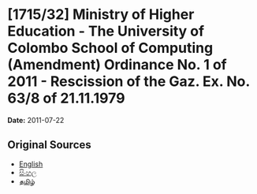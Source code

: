 # [1715/32] Ministry of Higher Education - The University of Colombo School of Computing (Amendment) Ordinance No. 1 of 2011 - Rescission of the Gaz. Ex. No. 63/8 of 21.11.1979

**Date:** 2011-07-22

## Original Sources

- [English](https://documents.gov.lk/view/extra-gazettes/2011/7/1715-32_E.pdf)
- [සිංහල](https://documents.gov.lk/view/extra-gazettes/2011/7/1715-32_S.pdf)
- [தமிழ்](https://documents.gov.lk/view/extra-gazettes/2011/7/1715-32_T.pdf)
